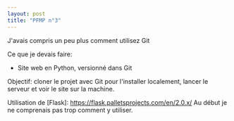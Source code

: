 ```yaml
--- 
layout: post
title: "PFMP n°3"
--- 
```


J'avais compris un peu plus comment utilisez Git

Ce que je devais faire:
- Site web en Python, versionné dans Git

Objectif: cloner le projet avec Git pour l'installer localement,
lancer le serveur et voir le site sur la machine.

Utilisation de [Flask]: https://flask.palletsprojects.com/en/2.0.x/
Au début je ne comprenais pas trop comment y utiliser.